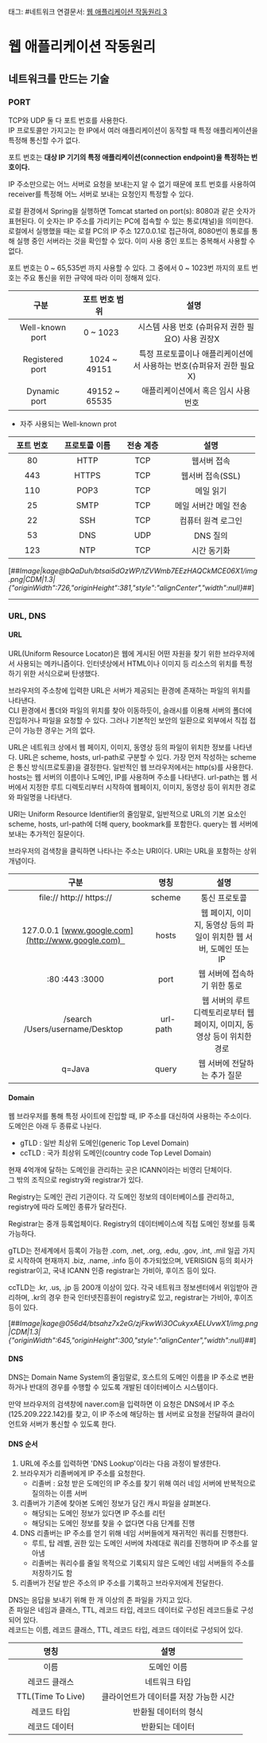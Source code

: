 태그: #네트워크 
연결문서: [웹 애플리케이션 작동원리 3](웹%20애플리케이션%20작동원리%203.md)

# 웹 애플리케이션 작동원리

## 네트워크를 만드는 기술

### PORT

TCP와 UDP 둘 다 포트 번호를 사용한다.  
IP 프로토콜만 가지고는 한 IP에서 여러 애플리케이션이 동작할 때 특정 애플리케이션을 특정해 통신할 수가 없다.

포트 번호는 **대상 IP 기기의 특정 애플리케이션(connection endpoint)을 특정하는 번호이다.**

IP 주소만으로는 어느 서버로 요청을 보내는지 알 수 없기 때문에 포트 번호를 사용하여 receiver를 특정해 어느 서버로 보내는 요청인지 특정할 수 있다.

로컬 환경에서 Spring을 실행하면 Tomcat started on port(s): 8080과 같은 숫자가 표현된다. 이 숫자는 IP 주소를 가리키는 PC에 접속할 수 있는 통로(채널)을 의미한다. 로컬에서 실행했을 때는 로컬 PC의 IP 주소 127.0.0.1로 접근하여, 8080번이 통로를 통해 실행 중인 서버라는 것을 확인할 수 있다. 이미 사용 중인 포트는 중복해서 사용할 수 없다.

포트 번호는 0 ~ 65,535번 까지 사용할 수 있다. 그 중에서 0 ~ 1023번 까지의 포트 번호는 주요 통신을 위한 규약에 따라 이미 정해져 있다.

|   구분   |   포트 번호 범위   |   설명   |
| :-: | :-: | :-: |
|   Well-known port   |   0 ~ 1023   |   시스템 사용 번호 (슈퍼유저 권한 필요O)   사용 권장X   |
|   Registered port   |   1024 ~ 49151   |   특정 프로토콜이나 애플리케이션에서 사용하는 번호(슈퍼유저 권한 필요X)   |
|   Dynamic port   |   49152 ~ 65535   |   애플리케이션에서 혹은 임시 사용 번호   |

-   자주 사용되는 Well-known prot

|   포트 번호   |   프로토콜 이름   |   전송 계층   |   설명   |
| :-: | :-: | :-: | :-: |
|   80   |   HTTP   |   TCP   |   웹서버 접속   |
|   443   |   HTTPS   |   TCP   |   웹서버 접속(SSL)   |
|   110   |   POP3   |   TCP   |   메일 읽기   |
|   25   |   SMTP   |   TCP   |   메일 서버간 메일 전송   |
|   22   |   SSH   |   TCP   |   컴퓨터 원격 로그인   |
|   53   |   DNS   |   UDP   |   DNS 질의   |
|   123   |   NTP   |   TCP   |   시간 동기화   |

[##_Image|kage@bQaDuh/btsai5dOzWP/tZVWmb7EEzHAQCkMCE06X1/img.png|CDM|1.3|{"originWidth":726,"originHeight":381,"style":"alignCenter","width":null}_##]

---

### URL, DNS

#### URL

URL(Uniform Resource Locator)은 웹에 게시된 어떤 자원을 찾기 위한 브라우저에서 사용되는 메카니즘이다. 인터넷상에서 HTML이나 이미지 등 리소스의 위치를 특정하기 위한 서식으로써 탄생했다.

브라우저의 주소창에 입력한 URL은 서버가 제공되는 환경에 존재하는 파일의 위치를 나타낸다.  
CLI 환경에서 폴더와 파일의 위치를 찾아 이동하듯이, 슬래시를 이용해 서버의 폴더에 진입하거나 파일을 요청할 수 있다. 그러나 기본적인 보안의 일환으로 외부에서 직접 접근이 가능한 경우는 거의 없다.

URL은 네트워크 상에서 웹 페이지, 이미지, 동영상 등의 파일이 위치한 정보를 나타낸다. URL은 scheme, hosts, url-path로 구분할 수 있다. 가장 먼저 작성하는 scheme은 통신 방식(프로토콜)을 결정한다. 일반적인 웹 브라우저에서는 http(s)를 사용한다. hosts는 웹 서버의 이름이나 도메인, IP를 사용하며 주소를 나타낸다. url-path는 웹 서버에서 지정한 루트 디렉토리부터 시작하여 웹페이지, 이미지, 동영상 등이 위치한 경로와 파일명을 나타낸다.

URI는 Uniform Resource Identifier의 줄임말로, 일반적으로 URL의 기본 요소인 scheme, hosts, url-path에 더해 query, bookmark를 포함한다. query는 웹 서버에 보내는 추가적인 질문이다.

브라우저의 검색창을 클릭하면 나타나는 주소는 URI이다. URI는 URL을 포함하는 상위 개념이다.

|   구분   |   명칭   |   설명   |
| :-: | :-: | :-: |
|   file://   http://   https://   |   scheme   |   통신 프로토콜   |
|   127.0.0.1   [www.google.com](http://www.google.com)   |   hosts   |   웹 페이지, 이미지, 동영상 등의 파일이 위치한 웹 서버, 도메인 또는 IP   |
|   :80   :443   :3000   |   port   |   웹 서버에 접속하기 위한 통로   |
|   /search   /Users/username/Desktop   |   url-path   |   웹 서버의 루트 디렉토리로부터 웹 페이지, 이미지, 동영상 등이 위치한 경로   |
|   q=Java   |   query   |   웹 서버에 전달하는 추가 질문   |

#### Domain

웹 브라우저를 통해 특정 사이트에 진입할 때, IP 주소를 대신하여 사용하는 주소이다.  
도메인은 아래 두 종류로 나뉜다.

-   gTLD : 일반 최상위 도메인(generic Top Level Domain)
-   ccTLD : 국가 최상위 도메인(country code Top Level Domain)

현재 4억개에 달하는 도메인을 관리하는 곳은 ICANN이라는 비영리 단체이다.  
그 밖의 조직으로 registry와 registrar가 있다.

Registry는 도메인 관리 기관이다. 각 도메인 정보의 데이터베이스를 관리하고, registry에 따라 도메인 종류가 달라진다.

Registrar는 중개 등록업체이다. Registry의 데이터베이스에 직접 도메인 정보를 등록 가능하다.

gTLD는 전세계에서 등록이 가능한 .com, .net, .org, .edu, .gov, .int, .mil 일곱 가지로 시작하여 현재까지 .biz, .name, .info 등이 추가되었으며, VERISIGN 등의 회사가 registrar이고, 국내 ICANN 인증 registrar는 가비아, 후이즈 등이 있다.

ccTLD는 .kr, .us, .jp 등 200개 이상이 있다. 각국 네트워크 정보센터에서 위임받아 관리하며, .kr의 경우 한국 인터넷진흥원이 registry로 있고, registrar는 가비아, 후이즈 등이 있다.

[##_Image|kage@056d4/btsahz7x2eG/zjFkwWi3OCukyxAELUvwX1/img.png|CDM|1.3|{"originWidth":645,"originHeight":300,"style":"alignCenter","width":null}_##]

#### DNS

DNS는 Domain Name System의 줄임말로, 호스트의 도메인 이름을 IP 주소로 변환하거나 반대의 경우를 수행할 수 있도록 개발된 데이터베이스 시스템이다.

만약 브라우저의 검색창에 naver.com을 입력하면 이 요청은 DNS에서 IP 주소(125.209.222.142)를 찾고, 이 IP 주소에 해당하는 웹 서버로 요청을 전달하여 클라이언트와 서버가 통신할 수 있도록 한다.

#### DNS 순서

1.  URL에 주소를 입력하면 'DNS Lookup'이라는 다음 과정이 발생한다.
2.  브라우저가 리졸버에게 IP 주소를 요청한다.
    -   리졸버 : 요청 받은 도메인의 IP 주소를 찾기 위해 여러 네임 서버에 반복적으로 질의하는 이름 서버
3.  리졸버가 기존에 찾아본 도메인 정보가 담긴 캐시 파일을 살펴본다.
    -   해당되는 도메인 정보가 있다면 IP 주소를 리턴
    -   해당되는 도메인 정보를 찾을 수 없다면 다음 단계를 진행
4.  DNS 리졸버는 IP 주소를 얻기 위해 네임 서버들에게 재귀적인 쿼리를 진행한다.
    -   루트, 탑 레벨, 권한 있는 도메인 서버에 차례대로 쿼리를 진행하며 IP 주소를 알아냄
    -   리졸버는 쿼리수를 줄일 목적으로 기록되지 않은 도메인 네임 서버들의 주소를 저장하기도 함
5.  리졸버가 전달 받은 주소의 IP 주소를 기록하고 브라우저에게 전달한다.

DNS는 응답을 보내기 위해 한 개 이상의 존 파일을 가지고 있다.  
존 파일은 네임과 클래스, TTL, 레코드 타입, 레코드 데이터로 구성된 레코드들로 구성되어 있다.  
레코드는 이름, 레코드 클래스, TTL, 레코드 타입, 레코드 데이터로 구성되어 있다.

|   명칭   |   설명   |
| :-: | :-: |
|   이름   |   도메인 이름   |
|   레코드 클래스   |   네트워크 타입   |
|   TTL(Time To Live)   |   클라이언트가 데이터를 저장 가능한 시간   |
|   레코드 타입   |   반환될 데이터의 형식   |
|   레코드 데이터   |   반환되는 데이터   |